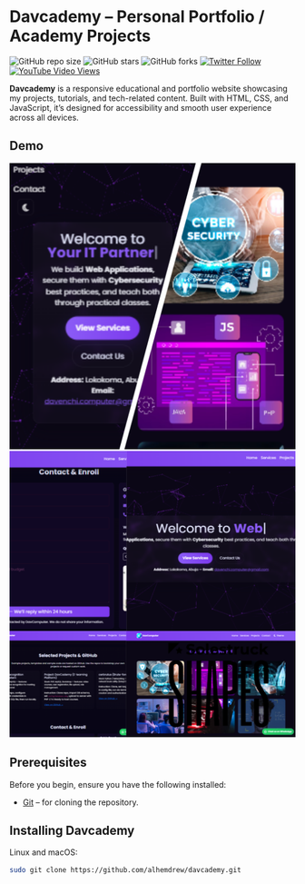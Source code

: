 # Davcademy – Personal Portfolio / Academy Projects

![GitHub repo size](https://img.shields.io/github/repo-size/alhemdrew/davcademy)
![GitHub stars](https://img.shields.io/github/stars/alhemdrew/davcademy?style=social)
![GitHub forks](https://img.shields.io/github/forks/alhemdrew/davcademy?style=social)
[![Twitter Follow](https://img.shields.io/twitter/follow/alhemdrew_?style=social)](https://twitter.com/intent/follow?screen_name=alhemdrew_)
[![YouTube Video Views](https://img.shields.io/youtube/views/YOUR_VIDEO_ID?style=social)](https://youtu.be/YOUR_VIDEO_ID)

**Davcademy** is a responsive educational and portfolio website showcasing my projects, tutorials, and tech-related content. Built with HTML, CSS, and JavaScript, it’s designed for accessibility and smooth user experience across all devices.

## Demo

![Davcademy Desktop Demo](./website-demo-image/desktop.png "Desktop Demo")
![Davcademy Mobile Demo](./website-demo-image/mobile.png "Mobile Demo")

## Prerequisites

Before you begin, ensure you have the following installed:

* [Git](https://git-scm.com/downloads) – for cloning the repository.

## Installing Davcademy

Linux and macOS:

```bash
sudo git clone https://github.com/alhemdrew/davcademy.git
